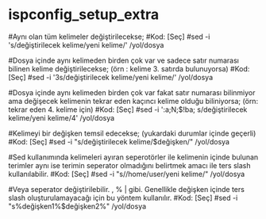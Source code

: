 # ispconfig_setup_extra


#Aynı olan tüm kelimeler değiştirilecekse;
#Kod: [Seç]
#sed -i 's/değiştirilecek kelime/yeni kelime/' /yol/dosya

#Dosya içinde aynı kelimeden birden çok var ve sadece satır numarası bilinen kelime değiştirilecekse; (örn : kelime 3. satırda bulunuyorsa)
#Kod: [Seç]
#sed -i '3s/değiştirilecek kelime/yeni kelime/' /yol/dosya

#Dosya içinde aynı kelimeden birden çok var fakat satır numarası bilinmiyor ama değişecek kelimenin tekrar eden kaçıncı kelime olduğu biliniyorsa; (örn: tekrar eden 4. kelime için) 
#Kod: [Seç]
#sed -i ':a;N;$!ba; s/değiştirilecek kelime/yeni kelime/4' /yol/dosya

#Kelimeyi bir değişken temsil edecekse; (yukardaki durumlar içinde geçerli)
#Kod: [Seç]
#sed -i "s/değiştirilecek kelime/$değişken/" /yol/dosya

#Sed kullanımında kelimeleri ayıran seperotörler ile kelimenin içinde bulunan terimler aynı ise terimin seperator olmadığını belirtmek amacı ile ters slash kullanılabilir.
#Kod: [Seç]
#sed -i "s/\/home\/user/yeni kelime/" /yol/dosya

#Veya seperator değiştirilebilir. , % | gibi. Genellikle değişken içinde ters slash oluşturulamayacağı için bu yöntem kullanılır.
#Kod: [Seç]
#sed -i "s%değişken1%$değişken2%" /yol/dosya
